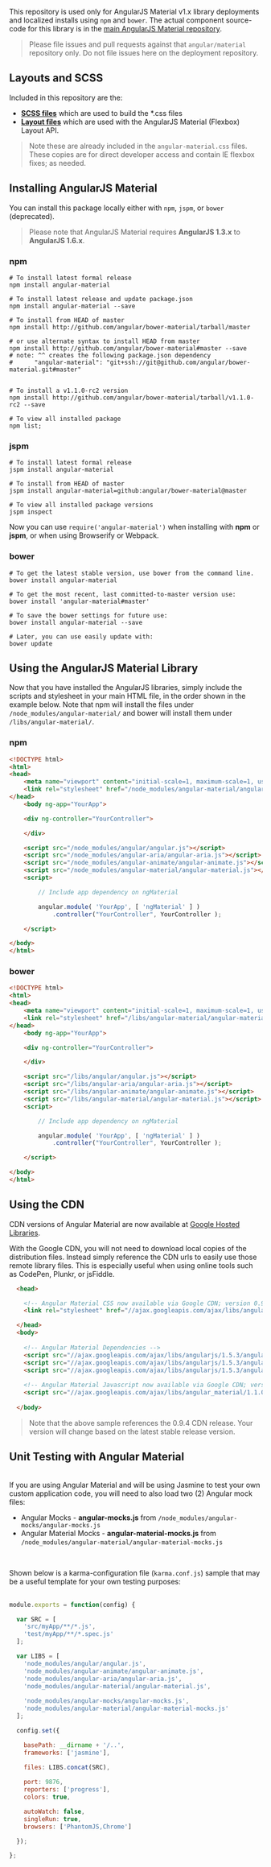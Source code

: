 This repository is used only for AngularJS Material v1.x library deployments and localized installs using `npm` and `bower`. The actual component source-code for this library is in the
[main AngularJS Material repository](https://github.com/angular/material).

> Please file issues and pull requests against that `angular/material` repository only. Do not file issues here on the deployment repository.

## Layouts and SCSS

Included in this repository are the:

* **[SCSS files](https://github.com/angular/bower-material/tree/master/modules/scss)** which are used to build the *.css files
* **[Layout files](https://github.com/angular/bower-material/tree/master/modules/layouts)** which are used with the AngularJS Material (Flexbox) Layout API. 

> Note these are already included in the `angular-material.css` files. These copies are for direct developer access and contain IE flexbox fixes; as needed.

## Installing AngularJS Material

You can install this package locally either with `npm`, `jspm`, or `bower` (deprecated). 

> Please note that AngularJS Material requires **AngularJS 1.3.x** to **AngularJS 1.6.x**. 

### npm

```shell
# To install latest formal release 
npm install angular-material

# To install latest release and update package.json
npm install angular-material --save

# To install from HEAD of master
npm install http://github.com/angular/bower-material/tarball/master

# or use alternate syntax to install HEAD from master
npm install http://github.com/angular/bower-material#master --save
# note: ^^ creates the following package.json dependency
#      "angular-material": "git+ssh://git@github.com/angular/bower-material.git#master"


# To install a v1.1.0-rc2 version 
npm install http://github.com/angular/bower-material/tarball/v1.1.0-rc2 --save

# To view all installed package 
npm list;
```

### jspm

```shell
# To install latest formal release
jspm install angular-material

# To install from HEAD of master
jspm install angular-material=github:angular/bower-material@master

# To view all installed package versions
jspm inspect
```

Now you can use `require('angular-material')` when installing with **npm** or **jspm**, or when using Browserify or Webpack.

### bower

```shell
# To get the latest stable version, use bower from the command line.
bower install angular-material

# To get the most recent, last committed-to-master version use:
bower install 'angular-material#master'

# To save the bower settings for future use:
bower install angular-material --save

# Later, you can use easily update with:
bower update
```

## Using the AngularJS Material Library

Now that you have installed the AngularJS libraries, simply include the scripts and 
stylesheet in your main HTML file, in the order shown in the example below. Note that npm 
will install the files under `/node_modules/angular-material/` and bower will install them 
under `/libs/angular-material/`.

### npm

```html
<!DOCTYPE html>
<html>
<head>
    <meta name="viewport" content="initial-scale=1, maximum-scale=1, user-scalable=no" />
    <link rel="stylesheet" href="/node_modules/angular-material/angular-material.css">
</head>
	<body ng-app="YourApp">

	<div ng-controller="YourController">

	</div>

	<script src="/node_modules/angular/angular.js"></script>
	<script src="/node_modules/angular-aria/angular-aria.js"></script>
	<script src="/node_modules/angular-animate/angular-animate.js"></script>
	<script src="/node_modules/angular-material/angular-material.js"></script>
	<script>

		// Include app dependency on ngMaterial

		angular.module( 'YourApp', [ 'ngMaterial' ] )
			.controller("YourController", YourController );

	</script>

</body>
</html>
```

### bower

```html
<!DOCTYPE html>
<html>
<head>
    <meta name="viewport" content="initial-scale=1, maximum-scale=1, user-scalable=no" />
    <link rel="stylesheet" href="/libs/angular-material/angular-material.css">
</head>
	<body ng-app="YourApp">

	<div ng-controller="YourController">

	</div>

	<script src="/libs/angular/angular.js"></script>
	<script src="/libs/angular-aria/angular-aria.js"></script>
	<script src="/libs/angular-animate/angular-animate.js"></script>
	<script src="/libs/angular-material/angular-material.js"></script>
	<script>

		// Include app dependency on ngMaterial

		angular.module( 'YourApp', [ 'ngMaterial' ] )
			.controller("YourController", YourController );

	</script>

</body>
</html>
```

## Using the CDN

CDN versions of Angular Material are now available at 
[Google Hosted Libraries](https://developers.google.com/speed/libraries/devguide#angularmaterial). 

With the Google CDN, you will not need to download local copies of the distribution files.
Instead simply reference the CDN urls to easily use those remote library files. 
This is especially useful when using online tools such as CodePen, Plunkr, or jsFiddle.

```html
  <head>

    <!-- Angular Material CSS now available via Google CDN; version 0.9.4 used here -->
    <link rel="stylesheet" href="//ajax.googleapis.com/ajax/libs/angular_material/1.1.0-rc2/angular-material.min.css">

  </head>
  <body>
  
    <!-- Angular Material Dependencies -->
    <script src="//ajax.googleapis.com/ajax/libs/angularjs/1.5.3/angular.min.js"></script>
    <script src="//ajax.googleapis.com/ajax/libs/angularjs/1.5.3/angular-animate.min.js"></script>
    <script src="//ajax.googleapis.com/ajax/libs/angularjs/1.5.3/angular-aria.min.js"></script>
    
    <!-- Angular Material Javascript now available via Google CDN; version 0.9.4 used here -->
    <script src="//ajax.googleapis.com/ajax/libs/angular_material/1.1.0-rc2/angular-material.min.js"></script>
    
  </body>
```

> Note that the above sample references the 0.9.4 CDN release. Your version will change 
based on the latest stable release version.

## Unit Testing with Angular Material

<br/>
If you are using Angular Material and will be using Jasmine to test your own custom application code, you will need to also load two (2) Angular mock files:

*  Angular Mocks - **angular-mocks.js** from `/node_modules/angular-mocks/angular-mocks.js`
*  Angular Material Mocks - **angular-material-mocks.js** from `/node_modules/angular-material/angular-material-mocks.js`

<br/>

Shown below is a karma-configuration file (`karma.conf.js`) sample that may be a useful template for your own testing purposes:<br/><br/>

```js
module.exports = function(config) {

  var SRC = [
    'src/myApp/**/*.js',
    'test/myApp/**/*.spec.js'
  ];

  var LIBS = [
    'node_modules/angular/angular.js',
    'node_modules/angular-animate/angular-animate.js',
    'node_modules/angular-aria/angular-aria.js',
    'node_modules/angular-material/angular-material.js',
    
    'node_modules/angular-mocks/angular-mocks.js',
    'node_modules/angular-material/angular-material-mocks.js'
  ];

  config.set({

    basePath: __dirname + '/..',
    frameworks: ['jasmine'],
    
    files: LIBS.concat(SRC),

    port: 9876,
    reporters: ['progress'],
    colors: true,

    autoWatch: false,
    singleRun: true,
    browsers: ['PhantomJS,Chrome']

  });

};
```


